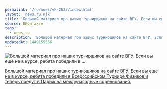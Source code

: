 ```yaml
---
permalink: '/ru/news/vk-2623/index.html'
layout: 'news.ru.njk'
title: 'Большой материал про наших турнирщиков на сайте ВГУ. Если вы ещё не в курсе, ребята победили в …'
source: ВКонтакте
tags:
  - news_ru
description: 'Большой материал про наших турнирщиков на сайте ВГУ. Если вы ещё не в курсе, ребята победили в …'
updatedAt: 1449155566
---
```

![Большой материал про наших турнирщиков на сайте ВГУ. Если вы ещё не в курсе, ребята победили в …](https://sun9-33.userapi.com/c629321/v629321484/3fd91/GnpvpkcFYac.jpg)

[Большой материал про наших турнирщиков на сайте ВГУ. Если вы ещё не в курсе, ребята победили в Всероссийском Турнире Физиков и теперь поедут в Париж на международные соревнования.](http://www.vsu.ru/news/feed/2015/12/6405)

